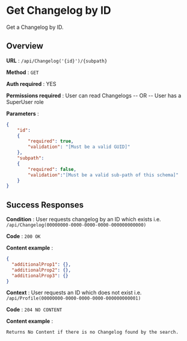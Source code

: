 # Get Changelog by ID

Get a Changelog by ID.

## Overview

**URL** : `/api/Changelog('{id}')/{subpath}`

**Method** : `GET`

**Auth required** : YES

**Permissions required** : User can read Changelogs -- OR -- User has a SuperUser role

**Parameters** :

```json
{
    "id":
    {
        "required": true,
        "validation": "[Must be a valid GUID]"
    },
    "subpath":
    {
        "required": false,
        "validation":"[Must be a valid sub-path of this schema]"
    }
}
```

## Success Responses

**Condition** : User requests changelog by an ID  which exists i.e. `/api/Changelog(00000000-0000-0000-0000-000000000000)`

**Code** : `200 OK`

**Content example** :

```json
{
  "additionalProp1": {},
  "additionalProp2": {},
  "additionalProp3": {}
}
```

**Context** : User requests an ID which does not exist i.e. `/api/Profile(00000000-0000-0000-0000-000000000001)`

**Code** : `204 NO CONTENT`

**Content example** :
```
Returns No Content if there is no Changelog found by the search.
```
